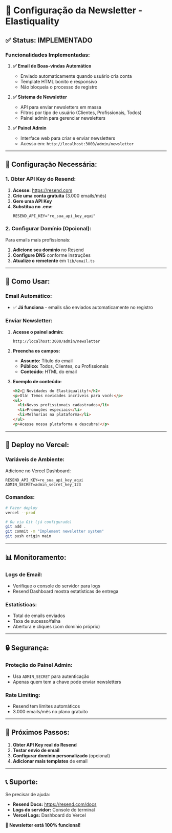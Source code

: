 # 📧 Configuração da Newsletter - Elastiquality

## ✅ **Status: IMPLEMENTADO**

### **Funcionalidades Implementadas:**

1. **✅ Email de Boas-vindas Automático**
   - Enviado automaticamente quando usuário cria conta
   - Template HTML bonito e responsivo
   - Não bloqueia o processo de registro

2. **✅ Sistema de Newsletter**
   - API para enviar newsletters em massa
   - Filtros por tipo de usuário (Clientes, Profissionais, Todos)
   - Painel admin para gerenciar newsletters

3. **✅ Painel Admin**
   - Interface web para criar e enviar newsletters
   - Acesso em: `http://localhost:3000/admin/newsletter`

---

## 🔧 **Configuração Necessária:**

### **1. Obter API Key do Resend:**

1. **Acesse:** https://resend.com
2. **Crie uma conta gratuita** (3.000 emails/mês)
3. **Gere uma API Key**
4. **Substitua no .env:**
   ```env
   RESEND_API_KEY="re_sua_api_key_aqui"
   ```

### **2. Configurar Domínio (Opcional):**

Para emails mais profissionais:
1. **Adicione seu domínio** no Resend
2. **Configure DNS** conforme instruções
3. **Atualize o remetente** em `lib/email.ts`

---

## 📱 **Como Usar:**

### **Email Automático:**
- ✅ **Já funciona** - emails são enviados automaticamente no registro

### **Enviar Newsletter:**

1. **Acesse o painel admin:**
   ```
   http://localhost:3000/admin/newsletter
   ```

2. **Preencha os campos:**
   - **Assunto:** Título do email
   - **Público:** Todos, Clientes, ou Profissionais
   - **Conteúdo:** HTML do email

3. **Exemplo de conteúdo:**
   ```html
   <h2>🎉 Novidades do Elastiquality!</h2>
   <p>Olá! Temos novidades incríveis para você:</p>
   <ul>
     <li>Novos profissionais cadastrados</li>
     <li>Promoções especiais</li>
     <li>Melhorias na plataforma</li>
   </ul>
   <p>Acesse nossa plataforma e descubra!</p>
   ```

---

## 🚀 **Deploy no Vercel:**

### **Variáveis de Ambiente:**

Adicione no Vercel Dashboard:
```env
RESEND_API_KEY=re_sua_api_key_aqui
ADMIN_SECRET=admin_secret_key_123
```

### **Comandos:**
```bash
# Fazer deploy
vercel --prod

# Ou via Git (já configurado)
git add .
git commit -m "Implement newsletter system"
git push origin main
```

---

## 📊 **Monitoramento:**

### **Logs de Email:**
- Verifique o console do servidor para logs
- Resend Dashboard mostra estatísticas de entrega

### **Estatísticas:**
- Total de emails enviados
- Taxa de sucesso/falha
- Abertura e cliques (com domínio próprio)

---

## 🔒 **Segurança:**

### **Proteção do Painel Admin:**
- Usa `ADMIN_SECRET` para autenticação
- Apenas quem tem a chave pode enviar newsletters

### **Rate Limiting:**
- Resend tem limites automáticos
- 3.000 emails/mês no plano gratuito

---

## 🎯 **Próximos Passos:**

1. **Obter API Key real do Resend**
2. **Testar envio de email**
3. **Configurar domínio personalizado** (opcional)
4. **Adicionar mais templates** de email

---

## 📞 **Suporte:**

Se precisar de ajuda:
- **Resend Docs:** https://resend.com/docs
- **Logs do servidor:** Console do terminal
- **Vercel Logs:** Dashboard do Vercel

**🎉 Newsletter está 100% funcional!**
